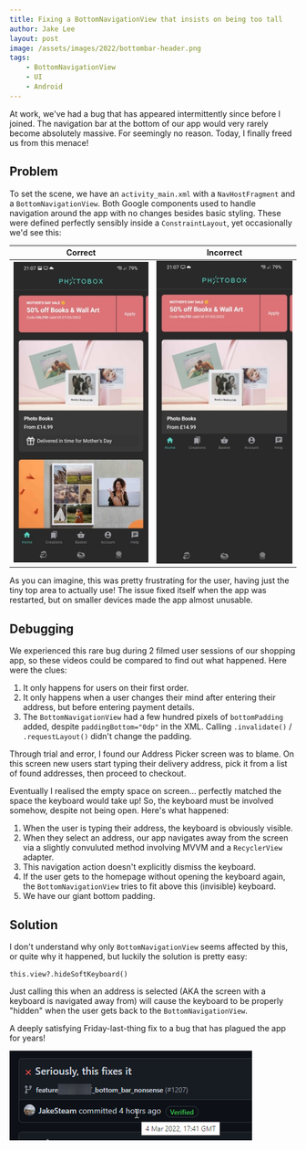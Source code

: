```yaml
---
title: Fixing a BottomNavigationView that insists on being too tall
author: Jake Lee
layout: post
image: /assets/images/2022/bottombar-header.png
tags:
    - BottomNavigationView
    - UI
    - Android
---
```


At work, we've had a bug that has appeared intermittently since before I joined. The navigation bar at the bottom of our app would very rarely become absolutely massive. For seemingly no reason. Today, I finally freed us from this menace!

## Problem

To set the scene, we have an `activity_main.xml` with a `NavHostFragment` and a `BottomNavigationView`. Both Google components used to handle navigation around the app with no changes besides basic styling. These were defined perfectly sensibly inside a `ConstraintLayout`, yet occasionally we'd see this:

| Correct | Incorrect |
| :--: | :--: |
| [![](/assets/images/2022/bottombarcorrect-thumbnail.jpg)](/assets/images/2022/bottombarcorrect.jpg) | [![](/assets/images/2022/bottombarincorrect-thumbnail.jpg)](/assets/images/2022/bottombarincorrect.jpg) |

As you can imagine, this was pretty frustrating for the user, having just the tiny top area to actually use! The issue fixed itself when the app was restarted, but on smaller devices made the app almost unusable.

## Debugging

We experienced this rare bug during 2 filmed user sessions of our shopping app, so these videos could be compared to find out what happened. Here were the clues:

1. It only happens for users on their first order.
2. It only happens when a user changes their mind after entering their address, but before entering payment details.
3. The `BottomNavigationView` had a few hundred pixels of `bottomPadding` added, despite `paddingBottom="0dp"` in the XML. Calling `.invalidate()` / `.requestLayout()` didn't change the padding.

Through trial and error, I found our Address Picker screen was to blame. On this screen new users start typing their delivery address, pick it from a list of found addresses, then proceed to checkout.

Eventually I realised the empty space on screen... perfectly matched the space the keyboard would take up! So, the keyboard must be involved somehow, despite not being open. Here's what happened:

1. When the user is typing their address, the keyboard is obviously visible. 
2. When they select an address, our app navigates away from the screen via a slightly convuluted method involving MVVM and a `RecyclerView` adapter.
3. This navigation action doesn't explicitly dismiss the keyboard.
4. If the user gets to the homepage without opening the keyboard again, the `BottomNavigationView` tries to fit above this (invisible) keyboard.
5. We have our giant bottom padding. 

## Solution

I don't understand why only `BottomNavigationView` seems affected by this, or quite why it happened, but luckily the solution is pretty easy:

```
this.view?.hideSoftKeyboard()
```

Just calling this when an address is selected (AKA the screen with a keyboard is navigated away from) will cause the keyboard to be properly "hidden" when the user gets back to the `BottomNavigationView`.

A deeply satisfying Friday-last-thing fix to a bug that has plagued the app for years!

![](/assets/images/2022/bottombarcommit.png)
